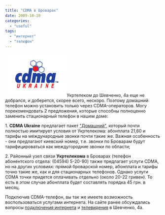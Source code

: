 ```yaml
---
title: "CDMA в Броварах"
date: 2009-10-10
categories: 
  - "useful"
tags: 
  - "интернет"
  - "телефон"
---
```


![CDMA Бровары](/wp-content/uploads/2009/10/logo45.jpg "CDMA Бровары")Укртелеком до Шевченко, 4а еще не добрался, и доберется, скорее всего, нескоро. Поэтому домашний телефон можно установить только через CDMA-операторов. Могу порекомендовать 2 предложения, которые способны полноценно заменить стационарный телефон в нашем доме:

1\. **CDMA Ukraine** предлагает пакет ["Домашний"](http://cdmaua.com/tariffs/list.php?SECTION_ID=1&ID=26), который почти полностью имитирует условия от Укртелекома: абонплата 21,60 и тарифы на международные звонки почти такие же. Важная особенность - они предлагают киевский номер, т.е. звонки по Броварам будут тарифицироваться как междугородние звонки по области;

2\. Районный узел связи **Укртелекома** в Броварах (телефон абонентского отдела: (04594) 5-20-90) также предлагает услуги CDMA, но на других условиях: прямой броварской номер, абонплата и тарифы точно такие же, как и для стационарных телефонов. Однако услуги CDMA точки придется оплачивать отдельно (около 20-22 гривен). То есть в этом случае абонплата будет составлять порядка 45 грн. в месяц.

Подключив CDMA-телефон, вы так же имеете возможность воспользоваться услугами интернета. На сайте ранее обсуждались вопросы [подключения интернета](http://shevchenko4a.brovary.org/internet/) и [телевидения](http://shevchenko4a.brovary.org/tv/) в Шевченко, 4а.
